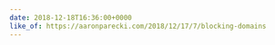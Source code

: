 ```yaml
---
date: 2018-12-18T16:36:00+0000
like_of: https://aaronparecki.com/2018/12/17/7/blocking-domains
---
```

